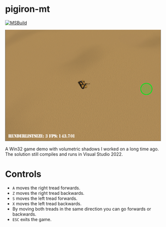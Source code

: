 # pigiron-mt

[![MSBuild](https://github.com/ebeeton/pigiron-mt/actions/workflows/msbuild.yml/badge.svg)](https://github.com/ebeeton/pigiron-mt/actions/workflows/msbuild.yml)

![In-game screenshot](/assets/images/screenshot.png)

A Win32 game demo with volumetric shadows I worked on a long time ago. The solution still compiles and runs in Visual Studio 2022.

# Controls

- `A` moves the right tread forwards.
- `Z` moves the right tread backwards.
- `S` moves the left tread forwards.
- `X` moves the left tread backwards.
- By moving both treads in the same direction you can go forwards or backwards.
- `ESC` exits the game.
